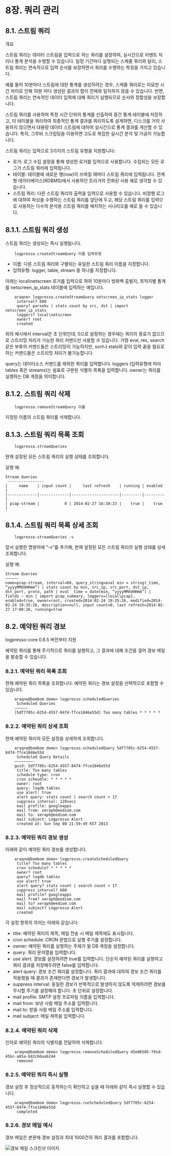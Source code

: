 # 8장. 쿼리 관리
## 8.1. 스트림 쿼리

개요

스트림 쿼리는 데이터 스트림을 입력으로 하는 쿼리를 설정하여, 실시간으로 이벤트 처리나 통계 분석을 수행할 수 있습니다. 일정 기간마다 실행되는 스케줄 쿼리와 달리, 스트림 쿼리는 연속적으로 입력 순서를 보장하면서 쿼리를 수행하는 특징을 가지고 있습니다.

예를 들어 10분마다 스트림에 대한 통계를 생성하려는 경우, 스케줄 쿼리로는 미묘한 시간 차이로 인해 10분 마다 생성된 결과의 합이 전체와 일치하지 않을 수 있습니다. 반면, 스트림 쿼리는 연속적인 데이터 입력에 대해 쿼리가 실행되므로 순서와 정합성을 보장합니다.

스트림 쿼리를 사용하여 특정 시간 단위의 통계를 산출하여 중간 통계 테이블에 저장하고, 이 테이블을 쿼리하여 최종적인 통계 결과를 쿼리하도록 설계하면, 디스크를 거의 사용하지 않으면서 대용량 데이터 스트림에 대하여 실시간으로 통계 결과를 계산할 수 있습니다. 특히, 그루비 스크립팅을 이용하면 고도로 복잡한 실시간 분석 및 가공이 가능합니다.

스트림 쿼리는 입력으로 3가지의 스트림 유형을 지원합니다:
* 로거: 로그 수집 설정을 통해 생성한 로거를 입력으로 사용합니다. 수집되는 모든 로그가 스트림 쿼리에 입력됩니다.
* 테이블: 테이블에 새로운 행(row)이 쓰여질 때마다 스트림 쿼리에 입력됩니다. 관계형 데이터베이스(RDBMS)에서 사용하던 트리거의 진화된 사용 예로 생각할 수 있습니다.
* 스트림 쿼리: 다른 스트림 쿼리의 출력을 입력으로 사용할 수 있습니다. 비정형 로그에 대하여 파싱을 수행하는 스트림 쿼리를 앞단에 두고, 해당 스트림 쿼리를 입력으로 사용하는 다수의 분석용 스트림 쿼리를 배치하는 시나리오를 예로 들 수 있습니다.

## 8.1.1. 스트림 쿼리 생성

스트림 쿼리는 생성되는 즉시 실행됩니다.

~~~
	logpresso.createStreamQuery 이름 입력유형
~~~

* 이름: 다른 스트림 쿼리와 구별되는 유일한 스트림 쿼리 이름을 지정합니다.
* 입력유형: logger, table, stream 중 하나를 지정합니다.

아래는 local\\netscreen 로거를 입력으로 하여 10분마다 방화벽 출발지, 목적지별 통계를 netscreen_ip_stats 테이블에 입력하는 예입니다.

~~~
    araqne> logpresso.createStreamQuery netscreen_ip_stats logger
     interval? 600
     query? parsekv | stats count by src, dst | import netscreen_ip_stats
     loggers? local\netscreen
     owner? root
     created
~~~

위의 예시에서 interval은 초 단위인데, 0으로 설정하는 경우에는 쿼리의 종료가 없으므로 스트리밍 처리가 가능한 쿼리 커맨드만 사용할 수 있습니다. 가령 eval, rex, search 같은 부류의 커맨드들은 스트리밍이 가능하지만, sort나 stats와 같이 입력 끝을 필요로 하는 커맨드들은 스트리밍 처리가 불가능합니다. 

query는 데이터소스 커맨드를 제외한 쿼리를 입력합니다. loggers (입력유형에 따라 tables 혹은 streams)는 쉼표로 구분된 식별자 목록을 입력합니다. owner는 쿼리를 실행하는 DB 계정을 의미합니다.

## 8.1.2. 스트림 쿼리 삭제

~~~
	logpresso.removeStreamQuery 이름
~~~

지정된 이름의 스트림 쿼리를 삭제합니다.

## 8.1.3. 스트림 쿼리 목록 조회

~~~
	logpresso.streamQueries
~~~

현재 설정된 모든 스트림 쿼리의 실행 상태를 조회합니다.

실행 예:
~~~
Stream Queries
 ----------------
|     name    | input count |     last refresh    | running | enabled |
|-------------|-------------|---------------------|---------|---------|
| pcap-stream |           0 | 2014-02-27 16:38:23 |    true |    true |
~~~


## 8.1.4. 스트림 쿼리 목록 상세 조회

~~~
	logpresso.streamQueries -v
~~~

앞서 실행한 명령어에 “-v”를 추가해, 현재 설정된 모든 스트림 쿼리의 실행 상태를 상세 조회합니다.

실행 예:

~~~
Stream Queries
—————-
name=pcap-stream, interval=60, query_string=eval min = string(_time, “yyyyMMddHHmm”) | stats count by min, src_ip, src_port, dst_ip, dst_port, proto, path | eval _time = date(min, “yyyyMMddHHmm”) | fields – min | import pcap_summary, loggers=[local\pcap], enabled=true, owner=root, created=2014-02-24 19:35:26, modified=2014-02-24 19:35:26, description=null, input count=0, last refresh=2014-02-27 17:00:26, running=true
~~~

## 8.2. 예약된 쿼리 경보

logpresso-core 0.6.5 버전부터 지원

예약된 쿼리를 통해 주기적으로 쿼리를 실행하고, 그 결과에 대해 조건을 걸어 경보 메일을 발송할 수 있습니다.

### 8.2.1. 예약된 쿼리 목록 조회

현재 예약된 쿼리 목록을 조회합니다. 예약된 쿼리는 경보 설정을 선택적으로 포함할 수 있습니다.

~~~
    araqne@bombom demo> logpresso.scheduledQueries
     Scheduled Queries
    ——————
    [5df7705c-6254-4557-8474-ffce1846e55d] Too many tables * * * * *
~~~

### 8.2.2. 예약된 쿼리 상세 조회

현재 예약된 쿼리의 모든 설정을 상세하게 조회합니다.

~~~
    araqne@bombom demo> logpresso.scheduledQuery 5df7705c-6254-4557-8474-ffce1846e55d
     Scheduled Query Details
    ————————-
    guid: 5df7705c-6254-4557-8474-ffce1846e55d
     title: Too many tables
     schedule type: cron
     cron scheudle: * * * * *
     owner: root
     query: logdb tables
     use alert: true
     alert query: stats count | search count > 17
     suppress interval: 120secs
     mail profile: googleapps
     mail from: xeraph@eediom.com
     mail to: xeraph@eediom.com
     mail subject: Logpresso Alert
     created at: Sun Sep 08 21:59:49 KST 2013
~~~

### 8.2.3. 예약된 쿼리 경보 생성

아래와 같이 예약된 쿼리 경보를 생성합니다.

~~~
    araqne@bombom demo> logpresso.createScheduledQuery
     title? Too many tables
     cron schedule? * * * * *
     owner? root
     query? logdb tables
     use alert? true
     alert query? stats count | search count > 17
     suppress interval? 600
     mail profile? googleapps
     mail from? xeraph@eediom.com
     mail to? xeraph@eediom.com
     mail subject? Logpresso Alert
     created
~~~

각 설정 항목의 의미는 아래와 같습니다:
* title: 예약된 쿼리의 제목, 메일 전송 시 메일 제목에도 표시됩니다.
* cron schedule: CRON 문법으로 실행 주기를 설정합니다.
* owner: 예약된 쿼리를 실행하는 주체가 될 DB 계정을 설정합니다.
* query: 쿼리 문자열을 입력합니다.
* use alert: 경보를 설정하려면 true를 입력합니다. 단순히 예약된 쿼리를 실행하고 쿼리 결과를 저장해두려면 false를 입력합니다.
* alert query: 경보 조건 쿼리를 설정합니다. 쿼리 결과에 대하여 경보 조건 쿼리를 적용했을 때 결과가 존재한다면 경보가 발생합니다.
* suppress interval: 동일한 경보가 반복적으로 발생하지 않도록 억제하려면 경보를 무시할 주기를 설정해야 합니다. 초 단위로 설정합니다.
* mail profile: SMTP 설정 프로파일 이름을 입력합니다.
* mail from: 보낸 사람 메일 주소를 입력합니다.
* mail to: 받을 사람 메일 주소를 입력합니다.
* mail subject: 메일 제목을 입력합니다.

### 8.2.4. 예약된 쿼리 삭제

인자로 예약된 쿼리의 식별자를 전달하여 삭제합니다.

~~~
    araqne@bombom demo> logpresso.removeScheduledQuery d5e06505-791d-45bc-a65a-b82c66aab244
     removed
~~~

### 8.2.5. 예약된 쿼리 즉시 실행

경보 설정 후 정상적으로 동작하는지 확인하고 싶을 때 아래와 같이 즉시 실행할 수 있습니다.

~~~
    araqne@bombom demo> logpresso.runScheduledQuery 5df7705c-6254-4557-8474-ffce1846e55d
     completed
~~~

### 8.2.6. 경보 메일 예시

경보 메일은 본문에 경보 설정과 최대 1000건의 쿼리 결과를 포함합니다.

![경보 메일 스크린샷 이미지](images/8.2.6.scheduled_alert.png)

